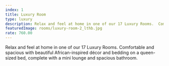 ```yaml
---
index: 1
title: Luxury Room
type: luxury
description: Relax and feel at home in one of our 17 Luxury Rooms.  Comfortable and spacious with beautiful African-inspired décor and bedding on a queen-sized bed, complete with a mini lounge and spacious bathroom.
featuredImage: rooms/luxury-room-2_lthb.jpg
rate: 760.00
---
```


Relax and feel at home in one of our 17 Luxury Rooms.  Comfortable and spacious with beautiful African-inspired décor and bedding on a queen-sized bed, complete with a mini lounge and spacious bathroom.
